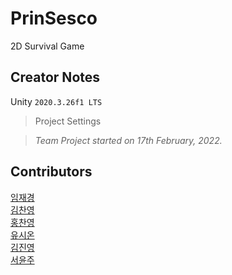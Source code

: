 # PrinSesco
2D Survival Game

## Creator Notes
Unity `2020.3.26f1 LTS`

>Project Settings

>*Team Project started on 17th February, 2022.*



## Contributors
[임재경](https://github.com/imjae)
<br>[김찬영](https://github.com/zzanyoung)
<br>[홍찬영](https://github.com/ChanYongH)
<br>[유시온](https://github.com/BigBear621)
<br>[김진영](https://github.com/KjinYoung)
<br>[서윤주](https://github.com/peewoong)
